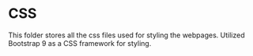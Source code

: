 # CSS

This folder stores all the css files used for styling the webpages. Utilized Bootstrap 9 as a CSS framework for styling.

